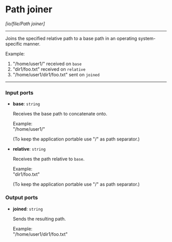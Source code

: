 # Path joiner

_[io/file/Path joiner]_

---

Joins the specified relative path to a base path in an operating system-specific manner.  
  
Example:  
1. "/home/user1/" received on `base`  
2. "dir1/foo.txt" received on `relative`  
3. "/home/user1/dir1/foo.txt" sent on `joined`  

---

### Input ports

* __base__: ` string `


    Receives the base path to concatenate onto.  
      
    Example:  
    "/home/user1/"  
      
    (To keep the application portable use "/" as path separator.)  


* __relative__: ` string `


    Receives the path relative to `base`.  
      
    Example:  
    "dir1/foo.txt"  
      
    (To keep the application portable use "/" as path separator.)  

### Output ports

* __joined__: ` string `


    Sends the resulting path.  
      
    Example:  
    "/home/user1/dir1/foo.txt"  

